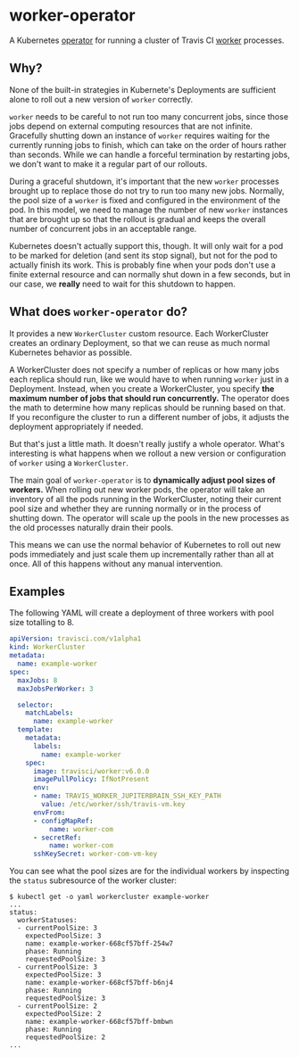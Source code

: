 # worker-operator

A Kubernetes [operator][] for running a cluster of Travis CI [worker][] processes.

[operator]: https://coreos.com/operators/
[worker]: https://github.com/travis-ci/worker

## Why?

None of the built-in strategies in Kubernete's Deployments are sufficient alone to roll out a new version of `worker` correctly.

`worker` needs to be careful to not run too many concurrent jobs, since those jobs depend on external computing resources that are not infinite. Gracefully shutting down an instance of `worker` requires waiting for the currently running jobs to finish, which can take on the order of hours rather than seconds. While we can handle a forceful termination by restarting jobs, we don't want to make it a regular part of our rollouts.

During a graceful shutdown, it's important that the new `worker` processes brought up to replace those do not try to run too many new jobs. Normally, the pool size of a `worker` is fixed and configured in the environment of the pod. In this model, we need to manage the number of new `worker` instances that are brought up so that the rollout is gradual and keeps the overall number of concurrent jobs in an acceptable range.

Kubernetes doesn't actually support this, though. It will only wait for a pod to be marked for deletion (and sent its stop signal), but not for the pod to actually finish its work. This is probably fine when your pods don't use a finite external resource and can normally shut down in a few seconds, but in our case, we **really** need to wait for this shutdown to happen.

## What does `worker-operator` do?

It provides a new `WorkerCluster` custom resource. Each WorkerCluster creates an ordinary Deployment, so that we can reuse as much normal Kubernetes behavior as possible.

A WorkerCluster does not specify a number of replicas or how many jobs each replica should run, like we would have to when running `worker` just in a Deployment. Instead, when you create a WorkerCluster, you specify **the maximum number of jobs that should run concurrently.** The operator does the math to determine how many replicas should be running based on that. If you reconfigure the cluster to run a different number of jobs, it adjusts the deployment appropriately if needed.

But that's just a little math. It doesn't really justify a whole operator. What's interesting is what happens when we rollout a new version or configuration of `worker` using a `WorkerCluster`.

The main goal of `worker-operator` is to **dynamically adjust pool sizes of workers.** When rolling out new worker pods, the operator will take an inventory of all the pods running in the WorkerCluster, noting their current pool size and whether they are running normally or in the process of shutting down. The operator will scale up the pools in the new processes as the old processes naturally drain their pools. 

This means we can use the normal behavior of Kubernetes to roll out new pods immediately and just scale them up incrementally rather than all at once. All of this happens without any manual intervention.

## Examples

The following YAML will create a deployment of three workers with pool size totalling to 8.

```yaml
apiVersion: travisci.com/v1alpha1
kind: WorkerCluster
metadata:
  name: example-worker
spec:
  maxJobs: 8
  maxJobsPerWorker: 3

  selector:
    matchLabels:
      name: example-worker
  template:
    metadata:
      labels:
        name: example-worker
    spec:
      image: travisci/worker:v6.0.0
      imagePullPolicy: IfNotPresent
      env:
      - name: TRAVIS_WORKER_JUPITERBRAIN_SSH_KEY_PATH
        value: /etc/worker/ssh/travis-vm.key
      envFrom:
      - configMapRef:
          name: worker-com
      - secretRef:
          name: worker-com
      sshKeySecret: worker-com-vm-key
```

You can see what the pool sizes are for the individual workers by inspecting the `status` subresource of the worker cluster:

```
$ kubectl get -o yaml workercluster example-worker
...
status:
  workerStatuses:
  - currentPoolSize: 3
    expectedPoolSize: 3
    name: example-worker-668cf57bff-254w7
    phase: Running
    requestedPoolSize: 3
  - currentPoolSize: 3
    expectedPoolSize: 3
    name: example-worker-668cf57bff-b6nj4
    phase: Running
    requestedPoolSize: 3
  - currentPoolSize: 2
    expectedPoolSize: 2
    name: example-worker-668cf57bff-bmbwn
    phase: Running
    requestedPoolSize: 2
...
```
